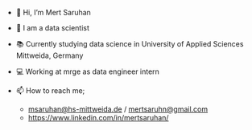 - 👋 Hi, I’m Mert Saruhan
- 👀 I am a data scientist
- 📚 Currently studying data science in University of Applied Sciences Mittweida, Germany
- 💻 Working at mrge as data engineer intern
        
- 📫 How to reach me;
  - msaruhan@hs-mittweida.de / mertsaruhn@gmail.com
  - https://www.linkedin.com/in/mertsaruhan/

<!---
mertsaru/mertsaru is a ✨ special ✨ repository because its `README.md` (this file) appears on your GitHub profile.
You can click the Preview link to take a look at your changes.
--->
